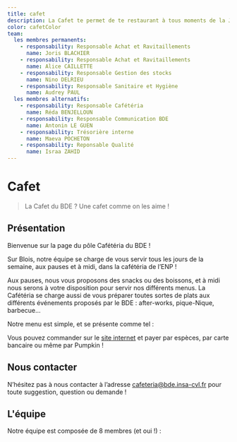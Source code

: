```yaml
---
title: cafet
description: La Cafet te permet de te restaurant à tous moments de la Journée.
color: cafetColor
team:
  les membres permanents:
    - responsability: Responsable Achat et Ravitaillements
      name: Joris BLACHIER
    - responsability: Responsable Achat et Ravitaillements
      name: Alice CAILLETTE
    - responsability: Responsable Gestion des stocks
      name: Nino DELRIEU
    - responsability: Responsable Sanitaire et Hygiène
      name: Audrey PAUL
  les membres alternatifs:
    - responsability: Responsable Cafétéria
      name: Réda BENJELLOUN
    - responsability: Responsable Communication BDE
      name: Antonin LE GUEN
    - responsability: Trésorière interne
      name: Maeva POCHETON
    - responsability: Reponsable Qualité
      name: Israa ZAHID
---
```


# Cafet

> La Cafet du BDE ? Une cafet comme on les aime !

## Présentation

Bienvenue sur la page du pôle Cafétéria du BDE !

Sur Blois, notre équipe se charge de vous servir tous les jours de la semaine,
aux pauses et à midi, dans la cafétéria de l’ENP !

Aux pauses, nous vous proposons des snacks ou des boissons, et à midi nous
serons à votre disposition pour servir nos différents menus. La Cafétéria se
charge aussi de vous préparer toutes sortes de plats aux différents événements
proposés par le BDE : after-works, pique-Nique, barbecue…

Notre menu est simple, et se présente comme tel :

<campus-center>
  <campus-responsive-image folder-name="services/cafet" name="menu.jpg" max-width="800"></campus-responsive-image>
</campus-center>

Vous pouvez commander sur le [site internet](cafet.insa-cvl.org) et payer par
espèces, par carte bancaire ou même par Pumpkin !

## Nous contacter

N’hésitez pas à nous contacter à l’adresse cafeteria@bde.insa-cvl.fr pour toute
suggestion, question ou demande !

## L'équipe

Notre équipe est composée de 8 membres (et oui !) :

<campus-team :team="team" :color="color"></campus-team>
